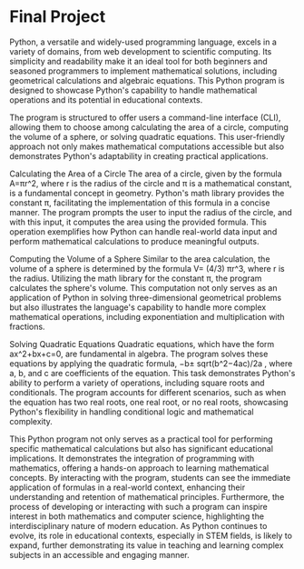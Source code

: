 # Final Project

Python, a versatile and widely-used programming language, excels in a variety of domains, from web development to scientific computing. Its simplicity and readability make it an ideal tool for both beginners and seasoned programmers to implement mathematical solutions, including geometrical calculations and algebraic equations. This Python program is designed to showcase Python's capability to handle mathematical operations and its potential in educational contexts.

The program is structured to offer users a command-line interface (CLI), allowing them to choose among calculating the area of a circle, computing the volume of a sphere, or solving quadratic equations. This user-friendly approach not only makes mathematical computations accessible but also demonstrates Python's adaptability in creating practical applications.

Calculating the Area of a Circle
The area of a circle, given by the formula A=πr^2, where r is the radius of the circle and π is a mathematical constant, is a fundamental concept in geometry. Python's math library provides the constant  π, facilitating the implementation of this formula in a concise manner. The program prompts the user to input the radius of the circle, and with this input, it computes the area using the provided formula. This operation exemplifies how Python can handle real-world data input and perform mathematical calculations to produce meaningful outputs.

Computing the Volume of a Sphere
Similar to the area calculation, the volume of a sphere is determined by the formula 
V= (4/3) πr^3, where r is the radius. Utilizing the math library for the constant π, the program calculates the sphere's volume. This computation not only serves as an application of Python in solving three-dimensional geometrical problems but also illustrates the language's capability to handle more complex mathematical operations, including exponentiation and multiplication with fractions.

Solving Quadratic Equations
Quadratic equations, which have the form ax^2+bx+c=0, are fundamental in algebra. The program solves these equations by applying the quadratic formula, −b± sqrt(b^2−4ac)/2a , where a, b, and c are coefficients of the equation. This task demonstrates Python's ability to perform a variety of operations, including square roots and conditionals. The program accounts for different scenarios, such as when the equation has two real roots, one real root, or no real roots, showcasing Python's flexibility in handling conditional logic and mathematical complexity.

This Python program not only serves as a practical tool for performing specific mathematical calculations but also has significant educational implications. It demonstrates the integration of programming with mathematics, offering a hands-on approach to learning mathematical concepts. By interacting with the program, students can see the immediate application of formulas in a real-world context, enhancing their understanding and retention of mathematical principles. Furthermore, the process of developing or interacting with such a program can inspire interest in both mathematics and computer science, highlighting the interdisciplinary nature of modern education. As Python continues to evolve, its role in educational contexts, especially in STEM fields, is likely to expand, further demonstrating its value in teaching and learning complex subjects in an accessible and engaging manner.

